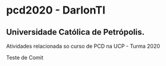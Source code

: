 # pcd2020 - DarlonTI
## Universidade Católica de Petrópolis.

Atividades relacionada so curso de PCD na UCP - Turma 2020

Teste de Comit
